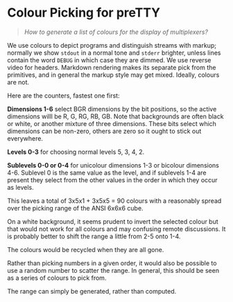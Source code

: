 # Colour Picking for preTTY

> *How to generate a list of colours for the display of multiplexers?*

We use colours to depict programs and distinguish streams with markup;
normally we show `stdout` in a normal tone and `stderr` brighter, unless
lines contain the word `DEBUG` in which case they are dimmed.  We
use reverse video for headers.  Markdown rendering makes its separate
pick from the primitives, and in general the markup style may get
mixed.  Ideally, colours are not.

Here are the counters, fastest one first:

**Dimensions 1-6** select BGR dimensions by the bit positions, so the
active dimensions willl be R, G, RG, RB, GB.  Note that backgrounds are
often black or white, or another mixture of three dimensions.  These
bits select which dimensions can be non-zero, others are zero so it
ought to stick out everywhere.

**Levels 0-3** for choosing normal levels 5, 3, 4, 2.

**Sublevels 0-0 or 0-4** for unicolour dimensions 1-3 or bicolour
dimensions 4-6.  Sublevel 0 is the same value as the level, and if
sublevels 1-4 are present they select from the other values in the
order in which they occur as levels.

This leaves a total of 3x5x1 + 3x5x5 = 90 colours with a reasonably spread
over the picking range of the ANSI 6x6x6 cube.

On a white background, it seems prudent to invert the selected colour but
that would not work for all colours and may confusing remote discussions.
It is probably better to shift the range a little from 2-5 onto 1-4.

The colours would be recycled when they are all gone.

Rather than picking numbers in a given order, it would also be possible
to use a random number to scatter the range.  In general, this should
be seen as a series of colours to pick from.

The range can simply be generated, rather than computed.

